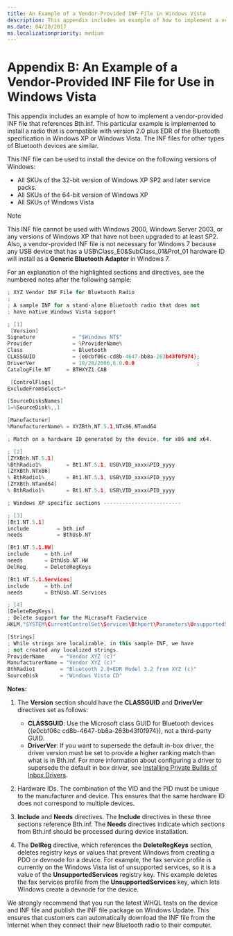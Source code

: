 ```yaml
---
title: An Example of a Vendor-Provided INF File in Windows Vista
description: This appendix includes an example of how to implement a vendor-provided INF file that references Bth.inf.
ms.date: 04/20/2017
ms.localizationpriority: medium
---
```


# Appendix B: An Example of a Vendor-Provided INF File for Use in Windows Vista

This appendix includes an example of how to implement a vendor-provided INF file that references Bth.inf. This particular example is implemented to install a radio that is compatible with version 2.0 plus EDR of the Bluetooth specification in Windows XP or Windows Vista. The INF files for other types of Bluetooth devices are similar.

This INF file can be used to install the device on the following versions of Windows:

- All SKUs of the 32-bit version of Windows XP SP2 and later service packs.
- All SKUs of the 64-bit version of Windows XP
- All SKUs of Windows Vista

> [!NOTE]
> This INF file cannot be used with Windows 2000, Windows Server 2003, or any versions of Windows XP that have not been upgraded to at least SP2. Also, a vendor-provided INF file is not necessary for Windows 7 because any USB device that has a USB\\Class\_E0&SubClass\_01&Prot\_01 hardware ID will install as a **Generic Bluetooth Adapter** in Windows 7.

For an explanation of the highlighted sections and directives, see the numbered notes after the following sample:

```cpp
; XYZ Vendor INF File for Bluetooth Radio
;
; A sample INF for a stand-alone Bluetooth radio that does not
; have native Windows Vista support

; [1]
 [Version]
Signature            = "$Windows NT$"
Provider             = %ProviderName%
Class                = Bluetooth
CLASSGUID            = {e0cbf06c-cd8b-4647-bb8a-263b43f0f974};
DriverVer            = 10/28/2006,6.0.0.0                    ;
CatalogFile.NT     = BTHXYZ1.CAB

 [ControlFlags]
ExcludeFromSelect=*

[SourceDisksNames]
1=%SourceDisk%,,1

[Manufacturer]
%ManufacturerName% = XYZBth,NT.5.1,NTx86,NTamd64

; Match on a hardware ID generated by the device, for x86 and x64.

; [2]
[ZYXBth.NT.5.1]
%BthRadio1%        = Bt1.NT.5.1, USB\VID_xxxx&PID_yyyy
[ZYXBth.NTx86]
% BthRadio1%       = Bt1.NT.5.1, USB\VID_xxxx&PID_yyyy
[ZYXBth.NTamd64]
% BthRadio1%       = Bt1.NT.5.1, USB\VID_xxxx&PID_yyyy

; Windows XP specific sections -------------------------

; [3]
[Bt1.NT.5.1]
include         = bth.inf
needs           = BthUsb.NT

[Bt1.NT.5.1.HW]
include     = bth.inf
needs       = BthUsb.NT.HW
DelReg      = DeleteRegKeys

[Bt1.NT.5.1.Services]
include     = bth.inf
needs       = BthUsb.NT.Services

; [4]
[DeleteRegKeys]
; Delete support for the Microsoft FaxService
HKLM,"SYSTEM\CurrentControlSet\Services\Bthport\Parameters\UnsupportedServices","{00001111-0000-1000-8000-00805f9b34fb}"

[Strings]
; While strings are localizable, in this sample INF, we have
; not created any localized strings.
ProviderName     = "Vendor XYZ (c)"
ManufacturerName = "Vendor XYZ (c)"
BthRadio1        = "Bluetooth 2.0+EDR Model 3.2 from XYZ (c)"
SourceDisk       = "Windows Vista CD"
```

**Notes:**

1. The **Version** section should have the **CLASSGUID** and **DriverVer** directives set as follows:
    - **CLASSGUID**: Use the Microsoft class GUID for Bluetooth devices ({e0cbf06c cd8b-4647-bb8a-263b43f0f974}), not a third-party GUID.
    - **DriverVer**: If you want to supersede the default in-box driver, the driver version must be set to provide a higher ranking match than what is in Bth.inf. For more information about configuring a driver to supersede the default in box driver, see [Installing Private Builds of Inbox Drivers](../install/installing-private-builds-of-in-box-drivers--windows-vista-and-later-.md).

2. Hardware IDs. The combination of the VID and the PID must be unique to the manufacturer and device. This ensures that the same hardware ID does not correspond to multiple devices.
3. **Include** and **Needs** directives. The **Include** directives in these three sections reference Bth.inf. The **Needs** directives indicate which sections from Bth.inf should be processed during device installation.
4. The **DelReg** directive, which references the **DeleteRegKeys** section, deletes registry keys or values that prevent Windows from creating a PDO or devnode for a device. For example, the fax service profile is currently on the Windows Vista list of unsupported services, so it is a value of the **UnsupportedServices** registry key. This example deletes the fax services profile from the **UnsupportedServices** key, which lets Windows create a devnode for the device.

We strongly recommend that you run the latest WHQL tests on the device and INF file and publish the INF file package on Windows Update. This ensures that customers can automatically download the INF file from the Internet when they connect their new Bluetooth radio to their computer.
